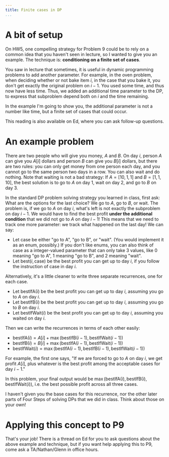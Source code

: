 ```yaml
---
title: Finite cases in DP
...
```


# A bit of setup

On HW5, one compelling strategy for Problem 9 could be to rely on a common idea that you haven't seen in lecture, so I wanted to give you an example. The technique is: **conditioning on a finite set of cases**.

You saw in lecture that sometimes, it is useful in dynamic programming problems to add another parameter. For example, in the oven problem, when deciding whether or not bake item $i$, in the case that you bake it, you don't get exactly the original problem on $i-1$. You used some time, and thus now have less time. Thus, we added an additional time parameter to the DP, to express that subproblem depend both on $i$ and the time remaining.

In the example I'm going to show you, the additional parameter is not a number like time, but a finite set of cases that could occur.

This reading is also available on Ed, where you can ask follow-up questions. 

# An example problem

There are two people who will give you money, $A$ and $B$. On day $i$, person $A$ can give you $A[i]$ dollars and person $B$ can give you $B[i]$ dollars, but there are two rules: you can only get money from one person each day, and you cannot go to the same person two days in a row. You can also wait and do nothing. Note that waiting is not a bad strategy: If $A = [10, 1, 1]$ and $B = [1, 1, 10]$, the best solution is to go to $A$ on day 1, wait on day 2, and go to $B$ on day 3. 

In the standard DP problem solving strategy you learned in class, first ask: What are the options for the last choice? We go to $A$, go to $B$, or wait. The problem is, if we go to $A$ on day $i$, what's left is not exactly the subproblem on day $i-1$. We would have to find the best profit **under the additional condition** that we did not go to $A$ on day $i-1$! This means that we need to track one more parameter: we track what happened on the last day! We can say:

* Let $\text{case}$ be either "go to A", "go to B", or "wait". (You would implement it as an enum, possibly.) If you don't like enums, you can also think of $\text{case}$ as a integer-valued parameter that can only take 3 values, like 0 meaning "go to A", 1 meaning "go to B", and 2 meaning "wait".
* Let $\text{best}(i, \text{case})$ be the best profit you can get up to day $i$, if you follow the instruction of $\text{case}$ in day $i$.

Alternatively, it's a little cleaner to write three separate recurrences, one for each case. 

* Let $\text{bestIfA}(i)$ be the best profit you can get up to day $i$, assuming you go to $A$ on day $i$.
* Let $\text{bestIfB}(i)$ be the best profit you can get up to day $i$, assuming you go to $B$ on day $i$.
* Let $\text{bestIfWait}(i)$ be the best profit you can get up to day $i$, assuming you waited on day $i$. 

Then we can write the recurrences in terms of each other easily:

* $\text{bestIfA}(i) = A[i] + \max(\text{bestIfB}(i-1), \text{bestIfWait}(i-1))$
* $\text{bestIfB}(i) = B[i] + \max(\text{bestIfA}(i-1), \text{bestIfWait}(i-1))$
* $\text{bestIfWait}(i) = \max(\text{bestIfA}(i-1), \text{bestIfB}(i-1), \text{bestIfWait}(i-1))$

For example, the first one says, "If we are forced to go to $A$ on day $i$, we get profit $A[i]$, plus whatever is the best profit among the acceptable cases for day $i-1$."

In this problem, your final output would be $\max(\text{bestIfA}(i), \text{bestIfB}(i), \text{bestIfWait}(i))$, i.e. the best possible profit across all three cases. 

I haven't given you the base cases for this recurrence, nor the other later parts of Four Steps of solving DPs that we did in class. Think about those on your own!

# Applying this concept to P9

That's your job! There is a thread on Ed for you to ask questions about the above example and technique, but if you want help applying this to P9, come ask a TA/Nathan/Glenn in office hours.
